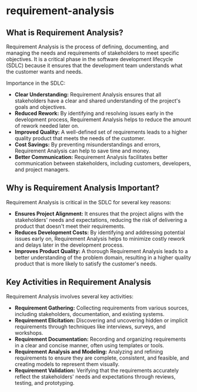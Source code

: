 # requirement-analysis

## What is Requirement Analysis?

Requirement Analysis is the process of defining, documenting, and managing the needs and requirements of stakeholders to meet specific objectives. It is a critical phase in the software development lifecycle (SDLC) because it ensures that the development team understands what the customer wants and needs.

Importance in the SDLC:

*   **Clear Understanding:** Requirement Analysis ensures that all stakeholders have a clear and shared understanding of the project's goals and objectives.
*   **Reduced Rework:** By identifying and resolving issues early in the development process, Requirement Analysis helps to reduce the amount of rework needed later on.
*   **Improved Quality:** A well-defined set of requirements leads to a higher quality product that meets the needs of the customer.
*   **Cost Savings:** By preventing misunderstandings and errors, Requirement Analysis can help to save time and money.
*   **Better Communication:** Requirement Analysis facilitates better communication between stakeholders, including customers, developers, and project managers.

## Why is Requirement Analysis Important?

Requirement Analysis is critical in the SDLC for several key reasons:

*   **Ensures Project Alignment:** It ensures that the project aligns with the stakeholders' needs and expectations, reducing the risk of delivering a product that doesn't meet their requirements.
*   **Reduces Development Costs:** By identifying and addressing potential issues early on, Requirement Analysis helps to minimize costly rework and delays later in the development process.
*   **Improves Product Quality:** A thorough Requirement Analysis leads to a better understanding of the problem domain, resulting in a higher quality product that is more likely to satisfy the customer's needs.

## Key Activities in Requirement Analysis

Requirement Analysis involves several key activities:

*   **Requirement Gathering:** Collecting requirements from various sources, including stakeholders, documentation, and existing systems.
*   **Requirement Elicitation:** Discovering and uncovering hidden or implicit requirements through techniques like interviews, surveys, and workshops.
*   **Requirement Documentation:** Recording and organizing requirements in a clear and concise manner, often using templates or tools.
*   **Requirement Analysis and Modeling:** Analyzing and refining requirements to ensure they are complete, consistent, and feasible, and creating models to represent them visually.
*   **Requirement Validation:** Verifying that the requirements accurately reflect the stakeholders' needs and expectations through reviews, testing, and prototyping.
